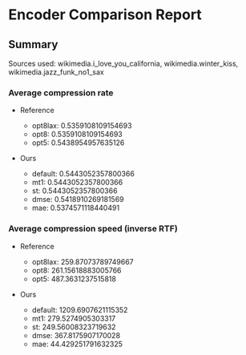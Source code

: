 
# Encoder Comparison Report

## Summary

Sources used: wikimedia.i_love_you_california, wikimedia.winter_kiss, wikimedia.jazz_funk_no1_sax

### Average compression rate

  - Reference
    - opt8lax: 0.5359108109154693
    - opt8: 0.5359108109154693
    - opt5: 0.5438954957635126

  - Ours
    - default: 0.5443052357800366
    - mt1: 0.5443052357800366
    - st: 0.5443052357800366
    - dmse: 0.5418910269181569
    - mae: 0.5374571118440491


### Average compression speed (inverse RTF)
  - Reference
    - opt8lax: 259.87073789749667
    - opt8: 261.15618883005766
    - opt5: 487.3631237515818

  - Ours
    - default: 1209.6907621115352
    - mt1: 279.5274905303317
    - st: 249.56008323719632
    - dmse: 367.8175907170028
    - mae: 44.429251791632325


